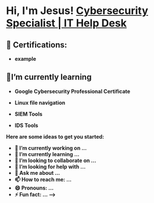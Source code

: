 <h1>Hi, I'm Jesus!  <a href="www.linkedin.com/in/CyberSilo">Cybersecurity Specialist | IT Help Desk </a>

<h2>📃 Certifications:</h2>

- <b> example <b>
 <h2>🌱I’m currently learning</h2>
 
 - <b>Google Cybersecurity Professional Certificate</b>

  - <b>Linux file navigation <b>

 - <b>SIEM Tools <b>

 - <b>IDS Tools <b>

 


 



Here are some ideas to get you started:

- 🔭 I’m currently working on ...
- 🌱 I’m currently learning ...
- 👯 I’m looking to collaborate on ...
- 🤔 I’m looking for help with ...
- 💬 Ask me about ...
- 📫 How to reach me: ...
- 😄 Pronouns: ...
- ⚡ Fun fact: ...
-->
